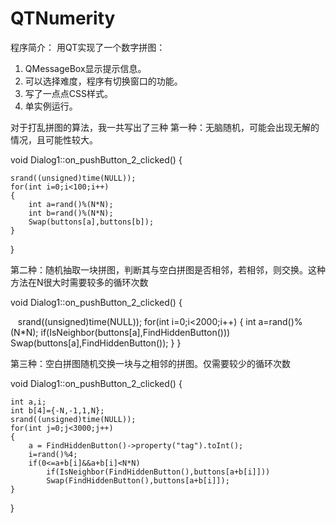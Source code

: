 # QTNumerity
程序简介：
	用QT实现了一个数字拼图：
1.	QMessageBox显示提示信息。
2.	可以选择难度，程序有切换窗口的功能。
3.	写了一点点CSS样式。
4.  单实例运行。

对于打乱拼图的算法，我一共写出了三种
第一种：无脑随机，可能会出现无解的情况，且可能性较大。

void Dialog1::on_pushButton_2_clicked()
{
    
    srand((unsigned)time(NULL));
    for(int i=0;i<100;i++)
    {
        int a=rand()%(N*N);
        int b=rand()%(N*N);
        Swap(buttons[a],buttons[b]);
    }
}

第二种：随机抽取一块拼图，判断其与空白拼图是否相邻，若相邻，则交换。这种方法在N很大时需要较多的循环次数

void Dialog1::on_pushButton_2_clicked()
{

    srand((unsigned)time(NULL));
    for(int i=0;i<2000;i++)
    {
        int a=rand()%(N*N);
        if(IsNeighbor(buttons[a],FindHiddenButton()))
            Swap(buttons[a],FindHiddenButton());
    }
}

第三种：空白拼图随机交换一块与之相邻的拼图。仅需要较少的循环次数

void Dialog1::on_pushButton_2_clicked()
{

    int a,i;
    int b[4]={-N,-1,1,N};
    srand((unsigned)time(NULL));
    for(int j=0;j<3000;j++)
    {
        a = FindHiddenButton()->property("tag").toInt();
        i=rand()%4;
        if(0<=a+b[i]&&a+b[i]<N*N)
            if(IsNeighbor(FindHiddenButton(),buttons[a+b[i]]))
            Swap(FindHiddenButton(),buttons[a+b[i]]);
    }
}
